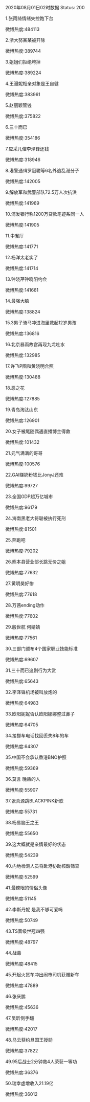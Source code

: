 2020年08月01日02时数据
Status: 200

1.张雨绮情绪失控跑下台

微博热度:484113

2.浙大努某某被开除

微博热度:389744

3.姐姐们拒绝垮掉

微博热度:389224

4.王漫妮相亲对象是王自健

微博热度:383961

5.赵丽颖管钱

微博热度:375822

6.三十而已

微博热度:354186

7.应采儿催李泽锋还钱

微博热度:318946

8.港警通缉罗冠聪等6名外逃乱港分子

微博热度:142005

9.解放军和武警部队72.5万人次抗洪

微博热度:141969

10.浦发银行称1200万贷款笔迹系同一人

微博热度:141905

11.中餐厅

微博热度:141771

12.杨洋太老实了

微博热度:141714

13.钟晓芹钟晓阳约会

微博热度:141661

14.最强大脑

微博热度:138824

15.3男子骑马冲进海里救起12岁男孩

微博热度:136816

16.北京暴雨故宫再现九龙吐水

微博热度:132985

17.许飞P图和黄晓明合照

微博热度:130488

18.恶之花

微博热度:127885

19.青岛淘汰山东

微博热度:126901

20.女子被尾随偶遇直播博主得救

微博热度:101432

21.元气满满的哥哥

微博热度:100576

22.GAI赚奶粉钱比JonyJ还难

微博热度:99727

23.全国GDP超万亿城市

微博热度:96179

24.海南黑老大符聪被执行死刑

微博热度:81501

25.奔跑吧

微博热度:79202

26.熊本县营业部长跳无价之姐

微博热度:77632

27.黄明昊好惨

微博热度:77618

28.万茜ending动作

微博热度:77602

29.殷世航 何婧婧

微博热度:77561

30.三部门颁布4个国家职业技能标准

微博热度:69607

31.三十而已追剧行为大赏

微博热度:65643

32.李泽锋机场被叫放炮的

微博热度:64983

33.欧阳妮妮否认欧阳娜娜整过鼻子

微博热度:64705

34.接挪车电话找回丢失8年的车

微博热度:64307

35.中国不会承认香港BNO护照

微博热度:59369

36.莫言 晚熟的人

微博热度:55907

37.张真源跳BLACKPINK新歌

微博热度:55731

38.杨易脑王之王

微博热度:55650

39.这大概就是亲情最好的状态

微博热度:54239

40.内地检测人员将赴港协助核酸筛查

微博热度:52599

41.最辣眼的情侣头像

微博热度:51145

42.李斯丹妮 是我不够可爱吗

微博热度:50749

43.TS晋级世冠四强

微博热度:48797

44.战毒

微博热度:48415

45.开起火货车冲出闹市司机获赠新车

微博热度:47889

46.张庆鹏

微博热度:45636

47.吴昕侧手翻

微博热度:42017

48.马云获约旦国王授勋

微博热度:37822

49.95后战士2分钟救4人荣获一等功

微博热度:36376

50.瑞幸虚增收入21.19亿

微博热度:36012

